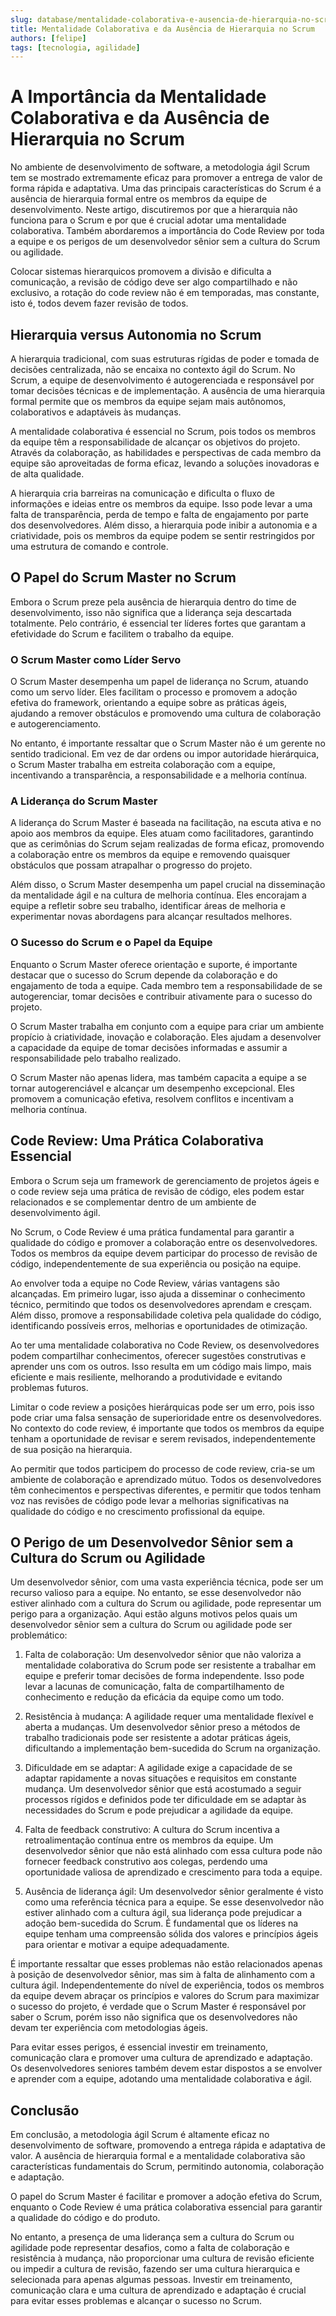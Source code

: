 ```yaml
---
slug: database/mentalidade-colaborativa-e-ausencia-de-hierarquia-no-scrum
title: Mentalidade Colaborativa e da Ausência de Hierarquia no Scrum
authors: [felipe]
tags: [tecnologia, agilidade]
---
```


# A Importância da Mentalidade Colaborativa e da Ausência de Hierarquia no Scrum

No ambiente de desenvolvimento de software, a metodologia ágil Scrum tem se mostrado extremamente eficaz para promover a entrega de valor de forma rápida e adaptativa. Uma das principais características do Scrum é a ausência de hierarquia formal entre os membros da equipe de desenvolvimento. Neste artigo, discutiremos por que a hierarquia não funciona para o Scrum e por que é crucial adotar uma mentalidade colaborativa. Também abordaremos a importância do Code Review por toda a equipe e os perigos de um desenvolvedor sênior sem a cultura do Scrum ou agilidade.

Colocar sistemas hierarquicos promovem a divisão e dificulta a comunicação, a revisão de código deve ser algo compartilhado e não exclusivo, a rotação do code review não é em temporadas, mas constante, isto é, todos devem fazer revisão de todos.

## Hierarquia versus Autonomia no Scrum

A hierarquia tradicional, com suas estruturas rígidas de poder e tomada de decisões centralizada, não se encaixa no contexto ágil do Scrum. No Scrum, a equipe de desenvolvimento é autogerenciada e responsável por tomar decisões técnicas e de implementação. A ausência de uma hierarquia formal permite que os membros da equipe sejam mais autônomos, colaborativos e adaptáveis às mudanças.

A mentalidade colaborativa é essencial no Scrum, pois todos os membros da equipe têm a responsabilidade de alcançar os objetivos do projeto. Através da colaboração, as habilidades e perspectivas de cada membro da equipe são aproveitadas de forma eficaz, levando a soluções inovadoras e de alta qualidade.

A hierarquia cria barreiras na comunicação e dificulta o fluxo de informações e ideias entre os membros da equipe. Isso pode levar a uma falta de transparência, perda de tempo e falta de engajamento por parte dos desenvolvedores. Além disso, a hierarquia pode inibir a autonomia e a criatividade, pois os membros da equipe podem se sentir restringidos por uma estrutura de comando e controle.

## O Papel do Scrum Master no Scrum 

Embora o Scrum preze pela ausência de hierarquia dentro do time de desenvolvimento, isso não significa que a liderança seja descartada totalmente. Pelo contrário, é essencial ter líderes fortes que garantam a efetividade do Scrum e facilitem o trabalho da equipe.

### O Scrum Master como Líder Servo

O Scrum Master desempenha um papel de liderança no Scrum, atuando como um servo líder. Eles facilitam o processo e promovem a adoção efetiva do framework, orientando a equipe sobre as práticas ágeis, ajudando a remover obstáculos e promovendo uma cultura de colaboração e autogerenciamento.

No entanto, é importante ressaltar que o Scrum Master não é um gerente no sentido tradicional. Em vez de dar ordens ou impor autoridade hierárquica, o Scrum Master trabalha em estreita colaboração com a equipe, incentivando a transparência, a responsabilidade e a melhoria contínua.

### A Liderança do Scrum Master

A liderança do Scrum Master é baseada na facilitação, na escuta ativa e no apoio aos membros da equipe. Eles atuam como facilitadores, garantindo que as cerimônias do Scrum sejam realizadas de forma eficaz, promovendo a colaboração entre os membros da equipe e removendo quaisquer obstáculos que possam atrapalhar o progresso do projeto.

Além disso, o Scrum Master desempenha um papel crucial na disseminação da mentalidade ágil e na cultura de melhoria contínua. Eles encorajam a equipe a refletir sobre seu trabalho, identificar áreas de melhoria e experimentar novas abordagens para alcançar resultados melhores.

### O Sucesso do Scrum e o Papel da Equipe

Enquanto o Scrum Master oferece orientação e suporte, é importante destacar que o sucesso do Scrum depende da colaboração e do engajamento de toda a equipe. Cada membro tem a responsabilidade de se autogerenciar, tomar decisões e contribuir ativamente para o sucesso do projeto.

O Scrum Master trabalha em conjunto com a equipe para criar um ambiente propício à criatividade, inovação e colaboração. Eles ajudam a desenvolver a capacidade da equipe de tomar decisões informadas e assumir a responsabilidade pelo trabalho realizado.

O Scrum Master não apenas lidera, mas também capacita a equipe a se tornar autogerenciável e alcançar um desempenho excepcional. Eles promovem a comunicação efetiva, resolvem conflitos e incentivam a melhoria contínua.

## Code Review: Uma Prática Colaborativa Essencial

Embora o Scrum seja um framework de gerenciamento de projetos ágeis e o code review seja uma prática de revisão de código, eles podem estar relacionados e se complementar dentro de um ambiente de desenvolvimento ágil.

No Scrum, o Code Review é uma prática fundamental para garantir a qualidade do código e promover a colaboração entre os desenvolvedores. Todos os membros da equipe devem participar do processo de revisão de código, independentemente de sua experiência ou posição na equipe.

Ao envolver toda a equipe no Code Review, várias vantagens são alcançadas. Em primeiro lugar, isso ajuda a disseminar o conhecimento técnico, permitindo que todos os desenvolvedores aprendam e cresçam. Além disso, promove a responsabilidade coletiva pela qualidade do código, identificando possíveis erros, melhorias e oportunidades de otimização.

Ao ter uma mentalidade colaborativa no Code Review, os desenvolvedores podem compartilhar conhecimentos, oferecer sugestões construtivas e aprender uns com os outros. Isso resulta em um código mais limpo, mais eficiente e mais resiliente, melhorando a produtividade e evitando problemas futuros.

Limitar o code review a posições hierárquicas pode ser um erro, pois isso pode criar uma falsa sensação de superioridade entre os desenvolvedores. No contexto do code review, é importante que todos os membros da equipe tenham a oportunidade de revisar e serem revisados, independentemente de sua posição na hierarquia.

Ao permitir que todos participem do processo de code review, cria-se um ambiente de colaboração e aprendizado mútuo. Todos os desenvolvedores têm conhecimentos e perspectivas diferentes, e permitir que todos tenham voz nas revisões de código pode levar a melhorias significativas na qualidade do código e no crescimento profissional da equipe.

## O Perigo de um Desenvolvedor Sênior sem a Cultura do Scrum ou Agilidade

Um desenvolvedor sênior, com uma vasta experiência técnica, pode ser um recurso valioso para a equipe. No entanto, se esse desenvolvedor não estiver alinhado com a cultura do Scrum ou agilidade, pode representar um perigo para a organização. Aqui estão alguns motivos pelos quais um desenvolvedor sênior sem a cultura do Scrum ou agilidade pode ser problemático:

1. Falta de colaboração: Um desenvolvedor sênior que não valoriza a mentalidade colaborativa do Scrum pode ser resistente a trabalhar em equipe e preferir tomar decisões de forma independente. Isso pode levar a lacunas de comunicação, falta de compartilhamento de conhecimento e redução da eficácia da equipe como um todo.

2. Resistência à mudança: A agilidade requer uma mentalidade flexível e aberta a mudanças. Um desenvolvedor sênior preso a métodos de trabalho tradicionais pode ser resistente a adotar práticas ágeis, dificultando a implementação bem-sucedida do Scrum na organização.

3. Dificuldade em se adaptar: A agilidade exige a capacidade de se adaptar rapidamente a novas situações e requisitos em constante mudança. Um desenvolvedor sênior que está acostumado a seguir processos rígidos e definidos pode ter dificuldade em se adaptar às necessidades do Scrum e pode prejudicar a agilidade da equipe.

4. Falta de feedback construtivo: A cultura do Scrum incentiva a retroalimentação contínua entre os membros da equipe. Um desenvolvedor sênior que não está alinhado com essa cultura pode não fornecer feedback construtivo aos colegas, perdendo uma oportunidade valiosa de aprendizado e crescimento para toda a equipe.

5. Ausência de liderança ágil: Um desenvolvedor sênior geralmente é visto como uma referência técnica para a equipe. Se esse desenvolvedor não estiver alinhado com a cultura ágil, sua liderança pode prejudicar a adoção bem-sucedida do Scrum. É fundamental que os líderes na equipe tenham uma compreensão sólida dos valores e princípios ágeis para orientar e motivar a equipe adequadamente.

É importante ressaltar que esses problemas não estão relacionados apenas à posição de desenvolvedor sênior, mas sim à falta de alinhamento com a cultura ágil. Independentemente do nível de experiência, todos os membros da equipe devem abraçar os princípios e valores do Scrum para maximizar o sucesso do projeto, é verdade que o Scrum Master é responsável por saber o Scrum, porém isso não significa que os desenvolvedores não devam ter experiência com metodologias ágeis.

Para evitar esses perigos, é essencial investir em treinamento, comunicação clara e promover uma cultura de aprendizado e adaptação. Os desenvolvedores seniores também devem estar dispostos a se envolver e aprender com a equipe, adotando uma mentalidade colaborativa e ágil.

## Conclusão

Em conclusão, a metodologia ágil Scrum é altamente eficaz no desenvolvimento de software, promovendo a entrega rápida e adaptativa de valor. A ausência de hierarquia formal e a mentalidade colaborativa são características fundamentais do Scrum, permitindo autonomia, colaboração e adaptação. 

O papel do Scrum Master é facilitar e promover a adoção efetiva do Scrum, enquanto o Code Review é uma prática colaborativa essencial para garantir a qualidade do código e do produto. 

No entanto, a presença de uma liderança sem a cultura do Scrum ou agilidade pode representar desafios, como a falta de colaboração e resistência à mudança, não proporcionar uma cultura de revisão eficiente ou impedir a cultura de revisão, fazendo ser uma cultura hierarquica e selecionada para apenas algumas pessoas. Investir em treinamento, comunicação clara e uma cultura de aprendizado e adaptação é crucial para evitar esses problemas e alcançar o sucesso no Scrum.